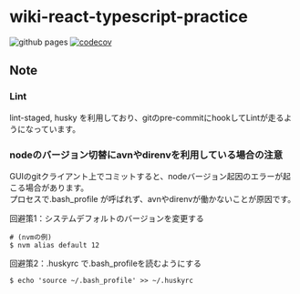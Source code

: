 # wiki-react-typescript-practice

![github pages](https://github.com/biyokoyama/wiki-react-typescript-practice/workflows/github%20pages/badge.svg)
[![codecov](https://codecov.io/gh/biyokoyama/wiki-react-typescript-practice/branch/main/graph/badge.svg?token=LK6u8uuGoE)](https://codecov.io/gh/biyokoyama/wiki-react-typescript-practice) 

## Note

### Lint

lint-staged, husky を利用しており、gitのpre-commitにhookしてLintが走るようになっています。  

### nodeのバージョン切替にavnやdirenvを利用している場合の注意

GUIのgitクライアント上でコミットすると、nodeバージョン起因のエラーが起こる場合があります。  
プロセスで.bash_profile が呼ばれず、avnやdirenvが働かないことが原因です。  

回避策1：システムデフォルトのバージョンを変更する
```
# (nvmの例)
$ nvm alias default 12
```

回避策2：.huskyrc で.bash_profileを読むようにする
```
$ echo 'source ~/.bash_profile' >> ~/.huskyrc
```
